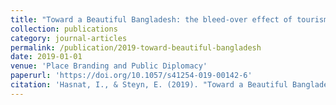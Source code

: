 ```yaml
---
title: "Toward a Beautiful Bangladesh: the bleed-over effect of tourism advertising"
collection: publications
category: journal-articles
permalink: /publication/2019-toward-beautiful-bangladesh
date: 2019-01-01
venue: 'Place Branding and Public Diplomacy'
paperurl: 'https://doi.org/10.1057/s41254-019-00142-6'
citation: 'Hasnat, I., & Steyn, E. (2019). "Toward a Beautiful Bangladesh: the bleed-over effect of tourism advertising." <i>Place Branding and Public Diplomacy</i>, 1-9. https://doi.org/10.1057/s41254-019-00142-6.'
---
```

